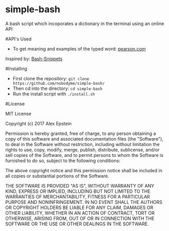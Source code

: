 # simple-bash
A bash script which incoporates a dictionary in the terminal using an online API

#API's Used

 - To get meaning and examples of the typed word: [pearson.com](http://developer.pearson.com/apis/dictionaries#/)

Inspired by: [Bash-Snippets](https://github.com/alexanderepstein/Bash-Snippets/blob/master/README.md)

#Installing

  - First clone the repository: `git clone https://github.com/nobodyme/simple-bash/`
  - Then cd into the directory: `cd simple-bash`
  - Run the install script with
  `./install.sh`

#License

MIT License

Copyright (c) 2017 Alex Epstein

Permission is hereby granted, free of charge, to any person obtaining a copy of this software and associated documentation files (the "Software"), to deal in the Software without restriction, including without limitation the rights to use, copy, modify, merge, publish, distribute, sublicense, and/or sell copies of the Software, and to permit persons to whom the Software is furnished to do so, subject to the following conditions:

The above copyright notice and this permission notice shall be included in all copies or substantial portions of the Software.

THE SOFTWARE IS PROVIDED "AS IS", WITHOUT WARRANTY OF ANY KIND, EXPRESS OR IMPLIED, INCLUDING BUT NOT LIMITED TO THE WARRANTIES OF MERCHANTABILITY, FITNESS FOR A PARTICULAR PURPOSE AND NONINFRINGEMENT. IN NO EVENT SHALL THE AUTHORS OR COPYRIGHT HOLDERS BE LIABLE FOR ANY CLAIM, DAMAGES OR OTHER LIABILITY, WHETHER IN AN ACTION OF CONTRACT, TORT OR OTHERWISE, ARISING FROM, OUT OF OR IN CONNECTION WITH THE SOFTWARE OR THE USE OR OTHER DEALINGS IN THE SOFTWARE.
